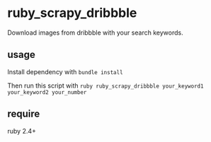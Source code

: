 # ruby_scrapy_dribbble
Download images from dribbble with your search keywords.

## usage
Install dependency with `bundle install`

Then run this script with `ruby ruby_scrapy_dribbble your_keyword1 your_keyword2 your_number`

## require
ruby 2.4+
